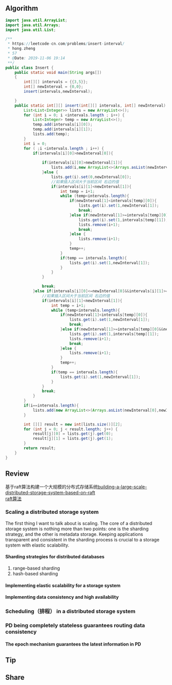 ## Algorithm
```java
import java.util.ArrayList;
import java.util.Arrays;
import java.util.List;

/**
 * https://leetcode-cn.com/problems/insert-interval/
 * hong.zheng
 * 57
 * @Date: 2019-11-06 19:14
 **/
public class Insert {
    public static void main(String args[])
    {
        int[][] intervals = {{3,5}};
        int[] newInterval = {0,0};
        insert(intervals,newInterval);

    }
    public static int[][] insert(int[][] intervals, int[] newInterval) {
        List<List<Integer>> lists = new ArrayList<>();
        for (int i = 0; i <intervals.length ; i++) {
            List<Integer> temp = new ArrayList<>();
            temp.add(intervals[i][0]);
            temp.add(intervals[i][1]);
            lists.add(temp);
        }
        int i = 0;
        for ( ;i <intervals.length ; i++) {
            if(intervals[i][0]>newInterval[0]){
                
                if(intervals[i][0]>newInterval[1]){
                    lists.add(i,new ArrayList<>(Arrays.asList(newInterval[0],newInterval[1])));
                }else {
                    lists.get(i).set(0,newInterval[0]);
                    //如果插入区间大于当前区间 右边的值
                    if(intervals[i][1]<newInterval[1]){
                        int temp = i+1;
                        while (temp<intervals.length){
                            if(newInterval[1]<intervals[temp][0]){
                                lists.get(i).set(1,newInterval[1]);
                                break;
                            }else if(newInterval[1]>=intervals[temp][0]&&newInterval[1]<=intervals[temp][1]){
                                lists.get(i).set(1,intervals[temp][1]);
                                lists.remove(i+1);
                                break;
                            }else {
                                lists.remove(i+1);
                            }
                            temp++;
                        }
                        if(temp == intervals.length){
                            lists.get(i).set(1,newInterval[1]);
                        }
                    }
                }

                break;
            }else if(intervals[i][0]<=newInterval[0]&&intervals[i][1]>=newInterval[0]){
                //如果插入区间大于当前区间 右边的值
                if(intervals[i][1]<newInterval[1]){
                    int temp = i+1;
                    while (temp<intervals.length){
                        if(newInterval[1]<intervals[temp][0]){
                            lists.get(i).set(1,newInterval[1]);
                            break;
                        }else if(newInterval[1]>=intervals[temp][0]&&newInterval[1]<=intervals[temp][1]){
                            lists.get(i).set(1,intervals[temp][1]);
                            lists.remove(i+1);
                            break;
                        }else {
                            lists.remove(i+1);
                        }
                        temp++;
                    }
                    if(temp == intervals.length){
                        lists.get(i).set(1,newInterval[1]);
                    }
                }
                break;
            }
        }
        if(i==intervals.length){
            lists.add(new ArrayList<>(Arrays.asList(newInterval[0],newInterval[1])));
        }

        int [][] result = new int[lists.size()][2];
        for (int j = 0; j < result.length; j++) {
            result[j][0] = lists.get(j).get(0);
            result[j][1] = lists.get(j).get(1);
        }
        return result;
    }
}

```
## Review

基于raft算法构建一个大规模的分布式存储系统[building-a-large-scale-distributed-storage-system-based-on-raft](https://www.cncf.io/blog/2019/11/04/building-a-large-scale-distributed-storage-system-based-on-raft/)  
[raft算法](https://raft.github.io/)
### Scaling a distributed storage system
The first thing I want to talk about is scaling. The core of a distributed storage system is nothing more than two points: one is the sharding strategy, and the other is metadata storage. Keeping applications transparent and consistent in the sharding process is crucial to a storage system with elastic scalability. 
#### Sharding strategies for distributed databases
1. range-based sharding
2. hash-based sharding
#### Implementing elastic scalability for a storage system

#### Implementing data consistency and high availability

### Scheduling（排程） in a distributed storage system

### PD being completely stateless guarantees routing data consistency
#### The epoch mechanism guarantees the latest information in PD

## Tip
## Share
